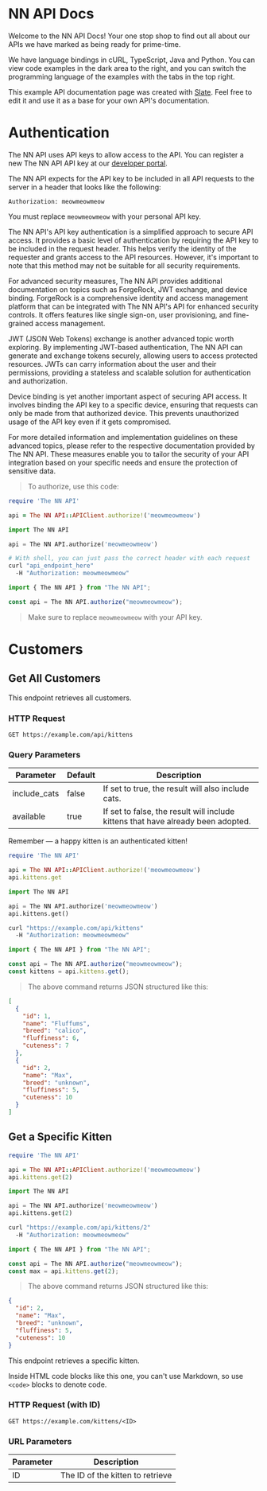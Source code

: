 # NN API Docs

<code-method>

<code-copy>

Welcome to the NN API Docs! Your one stop shop to find out all about our APIs we have marked as being ready for prime-time.

We have language bindings in cURL, TypeScript, Java and Python. You can view code examples in the dark area to the right, and you can switch the programming language of the examples with the tabs in the top right.

This example API documentation page was created with [Slate](https://github.com/lord/slate). Feel free to edit it and use it as a base for your own API's documentation.

</code-copy>

</code-method>

# Authentication

<code-method>

<code-copy>

The NN API uses API keys to allow access to the API. You can register a new The NN API API key at our [developer portal](https://example.com/developers).

The NN API expects for the API key to be included in all API requests to the server in a header that looks like the following:

`Authorization: meowmeowmeow`

<aside class=notice>
You must replace <code>meowmeowmeow</code> with your personal API key.
</aside>

The NN API's API key authentication is a simplified approach to secure API access. It provides a basic level of authentication by requiring the API key to be included in the request header. This helps verify the identity of the requester and grants access to the API resources. However, it's important to note that this method may not be suitable for all security requirements.

For advanced security measures, The NN API provides additional documentation on topics such as ForgeRock, JWT exchange, and device binding. ForgeRock is a comprehensive identity and access management platform that can be integrated with The NN API's API for enhanced security controls. It offers features like single sign-on, user provisioning, and fine-grained access management.

JWT (JSON Web Tokens) exchange is another advanced topic worth exploring. By implementing JWT-based authentication, The NN API can generate and exchange tokens securely, allowing users to access protected resources. JWTs can carry information about the user and their permissions, providing a stateless and scalable solution for authentication and authorization.

Device binding is yet another important aspect of securing API access. It involves binding the API key to a specific device, ensuring that requests can only be made from that authorized device. This prevents unauthorized usage of the API key even if it gets compromised.

For more detailed information and implementation guidelines on these advanced topics, please refer to the respective documentation provided by The NN API. These measures enable you to tailor the security of your API integration based on your specific needs and ensure the protection of sensitive data.

</code-copy>

<code-example>

> To authorize, use this code:

```ruby
require 'The NN API'

api = The NN API::APIClient.authorize!('meowmeowmeow')
```

```python
import The NN API

api = The NN API.authorize('meowmeowmeow')
```

```bash
# With shell, you can just pass the correct header with each request
curl "api_endpoint_here"
  -H "Authorization: meowmeowmeow"
```

```javascript
import { The NN API } from "The NN API";

const api = The NN API.authorize("meowmeowmeow");
```

> Make sure to replace `meowmeowmeow` with your API key.

</code-example>

</code-method>

# Customers

## Get All Customers

<code-method>

<code-copy>

This endpoint retrieves all customers.

### HTTP Request

`GET https://example.com/api/kittens`

### Query Parameters

| Parameter    | Default | Description                                                                      |
| ------------ | ------- | -------------------------------------------------------------------------------- |
| include_cats | false   | If set to true, the result will also include cats.                               |
| available    | true    | If set to false, the result will include kittens that have already been adopted. |

<aside class=success>
Remember — a happy kitten is an authenticated kitten!
</aside>

</code-copy>

<code-example>

```ruby
require 'The NN API'

api = The NN API::APIClient.authorize!('meowmeowmeow')
api.kittens.get
```

```python
import The NN API

api = The NN API.authorize('meowmeowmeow')
api.kittens.get()
```

```bash
curl "https://example.com/api/kittens"
  -H "Authorization: meowmeowmeow"
```

```javascript
import { The NN API } from "The NN API";

const api = The NN API.authorize("meowmeowmeow");
const kittens = api.kittens.get();
```

> The above command returns JSON structured like this:

```json
[
  {
    "id": 1,
    "name": "Fluffums",
    "breed": "calico",
    "fluffiness": 6,
    "cuteness": 7
  },
  {
    "id": 2,
    "name": "Max",
    "breed": "unknown",
    "fluffiness": 5,
    "cuteness": 10
  }
]
```

</code-example>

</code-method>

## Get a Specific Kitten

```ruby
require 'The NN API'

api = The NN API::APIClient.authorize!('meowmeowmeow')
api.kittens.get(2)
```

```python
import The NN API

api = The NN API.authorize('meowmeowmeow')
api.kittens.get(2)
```

```bash
curl "https://example.com/api/kittens/2"
  -H "Authorization: meowmeowmeow"
```

```javascript
import { The NN API } from "The NN API";

const api = The NN API.authorize("meowmeowmeow");
const max = api.kittens.get(2);
```

> The above command returns JSON structured like this:

```json
{
  "id": 2,
  "name": "Max",
  "breed": "unknown",
  "fluffiness": 5,
  "cuteness": 10
}
```

This endpoint retrieves a specific kitten.

<aside class=warning>
Inside HTML code blocks like this one, you can't use Markdown, so use <code>&lt;code&gt;</code> blocks to denote code.
</aside>

### HTTP Request (with ID)

`GET https://example.com/kittens/<ID>`

### URL Parameters

| Parameter | Description                      |
| --------- | -------------------------------- |
| ID        | The ID of the kitten to retrieve |
